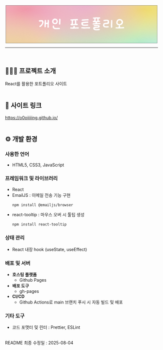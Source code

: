<p align="center"><img align="center" width="500" src="./images/banner.png"/></p>
<hr>
<br>

## 👩🏻‍💻 프로젝트 소개

React를 활용한 포트폴리오 사이트  
<br>

## 🔗 사이트 링크

https://o0oiiiiing.github.io/
<br><br>

## ⚙ 개발 환경

### 사용한 언어

-   HTML5, CSS3, JavaScript

### 프레임워크 및 라이브러리

-   React
-   EmailJS : 이메일 전송 기능 구현
    ```bash
    npm install @emailjs/browser
    ```
-   react-tooltip : 마우스 오버 시 툴팁 생성
    ```bash
    npm install react-tooltip
    ```

### 상태 관리

-   React 내장 hook (useState, useEffect)

### 배포 및 서버

-   **호스팅 플랫폼**
    -   Github Pages
-   **배포 도구**
    -   gh-pages
-   **CI/CD**
    -   Github Actions로 main 브랜치 푸시 시 자동 빌드 및 배포

### 기타 도구

-   코드 포맷터 및 린터 : Prettier, ESLint  
    <br>

README 최종 수정일 : 2025-08-04
